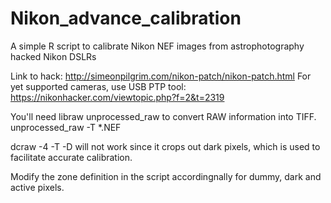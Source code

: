# Nikon_advance_calibration

A simple R script to calibrate Nikon NEF images from astrophotography hacked Nikon DSLRs

Link to hack:
http://simeonpilgrim.com/nikon-patch/nikon-patch.html
For yet supported cameras, use USB PTP tool:
https://nikonhacker.com/viewtopic.php?f=2&t=2319

You'll need libraw unprocessed_raw to convert RAW information into TIFF. 
unprocessed_raw -T *.NEF

dcraw -4 -T -D will not work since it crops out dark pixels, which is used to facilitate accurate calibration. 

Modify the zone definition in the script accordingnally for dummy, dark and active pixels.
